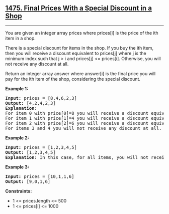 <h2><a href="https://leetcode.com/problems/final-prices-with-a-special-discount-in-a-shop">1475. Final Prices With a Special Discount in a Shop</a></h2>
<hr>
<p>You are given an integer array prices where prices[i] is the price of the ith item in a shop.</p>
<p>There is a special discount for items in the shop. If you buy the ith item, then you will receive a discount equivalent to prices[j] where j is the minimum index such that j > i and prices[j] <= prices[i]. Otherwise, you will not receive any discount at all.</p>
<p>Return an integer array answer where answer[i] is the final price you will pay for the ith item of the shop, considering the special discount.</p>
<p><strong>Example 1:</strong></p>
<pre>
<strong>Input:</strong> prices = [8,4,6,2,3]
<strong>Output:</strong> [4,2,4,2,3]
<strong>Explanation:</strong> 
For item 0 with price[0]=8 you will receive a discount equivalent to prices[1]=4, therefore, the final price you will pay is 8 - 4 = 4.
For item 1 with price[1]=4 you will receive a discount equivalent to prices[3]=2, therefore, the final price you will pay is 4 - 2 = 2.
For item 2 with price[2]=6 you will receive a discount equivalent to prices[3]=2, therefore, the final price you will pay is 6 - 2 = 4.
For items 3 and 4 you will not receive any discount at all.
</pre>
<p><strong>Example 2:</strong></p>
<pre>
<strong>Input:</strong> prices = [1,2,3,4,5]
<strong>Output:</strong> [1,2,3,4,5]
<strong>Explanation:</strong> In this case, for all items, you will not receive any discount at all.
</pre>
<p><strong>Example 3:</strong></p>
<pre>
<strong>Input:</strong> prices = [10,1,1,6]
<strong>Output:</strong> [9,0,1,6]
</pre>
<p><strong>Constraints:</strong></p>
<ul>
<li>1 <= prices.length <= 500</li>
<li>1 <= prices[i] <= 1000</li>
</ul>
